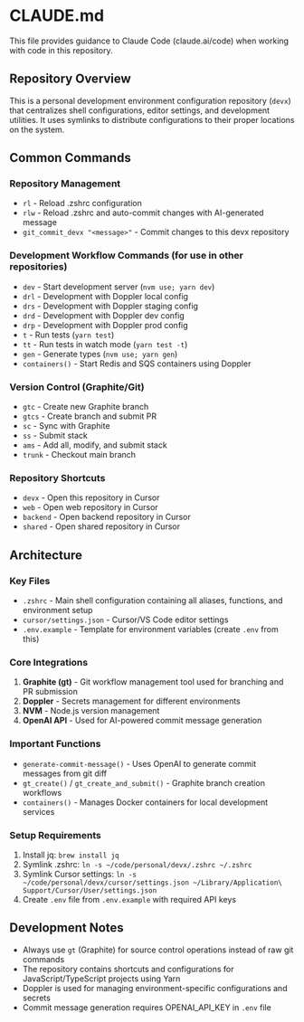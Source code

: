 # CLAUDE.md

This file provides guidance to Claude Code (claude.ai/code) when working with code in this repository.

## Repository Overview

This is a personal development environment configuration repository (`devx`) that centralizes shell configurations, editor settings, and development utilities. It uses symlinks to distribute configurations to their proper locations on the system.

## Common Commands

### Repository Management
- `rl` - Reload .zshrc configuration
- `rlw` - Reload .zshrc and auto-commit changes with AI-generated message
- `git_commit_devx "<message>"` - Commit changes to this devx repository

### Development Workflow Commands (for use in other repositories)
- `dev` - Start development server (`nvm use; yarn dev`)
- `drl` - Development with Doppler local config
- `drs` - Development with Doppler staging config
- `drd` - Development with Doppler dev config
- `drp` - Development with Doppler prod config
- `t` - Run tests (`yarn test`)
- `tt` - Run tests in watch mode (`yarn test -t`)
- `gen` - Generate types (`nvm use; yarn gen`)
- `containers()` - Start Redis and SQS containers using Doppler

### Version Control (Graphite/Git)
- `gtc` - Create new Graphite branch
- `gtcs` - Create branch and submit PR
- `sc` - Sync with Graphite
- `ss` - Submit stack
- `ams` - Add all, modify, and submit stack
- `trunk` - Checkout main branch

### Repository Shortcuts
- `devx` - Open this repository in Cursor
- `web` - Open web repository in Cursor
- `backend` - Open backend repository in Cursor
- `shared` - Open shared repository in Cursor

## Architecture

### Key Files
- `.zshrc` - Main shell configuration containing all aliases, functions, and environment setup
- `cursor/settings.json` - Cursor/VS Code editor settings
- `.env.example` - Template for environment variables (create `.env` from this)

### Core Integrations
1. **Graphite (gt)** - Git workflow management tool used for branching and PR submission
2. **Doppler** - Secrets management for different environments
3. **NVM** - Node.js version management
4. **OpenAI API** - Used for AI-powered commit message generation

### Important Functions
- `generate-commit-message()` - Uses OpenAI to generate commit messages from git diff
- `gt_create()` / `gt_create_and_submit()` - Graphite branch creation workflows
- `containers()` - Manages Docker containers for local development services

### Setup Requirements
1. Install jq: `brew install jq`
2. Symlink .zshrc: `ln -s ~/code/personal/devx/.zshrc ~/.zshrc`
3. Symlink Cursor settings: `ln -s ~/code/personal/devx/cursor/settings.json ~/Library/Application\ Support/Cursor/User/settings.json`
4. Create `.env` file from `.env.example` with required API keys

## Development Notes
- Always use `gt` (Graphite) for source control operations instead of raw git commands
- The repository contains shortcuts and configurations for JavaScript/TypeScript projects using Yarn
- Doppler is used for managing environment-specific configurations and secrets
- Commit message generation requires OPENAI_API_KEY in `.env` file